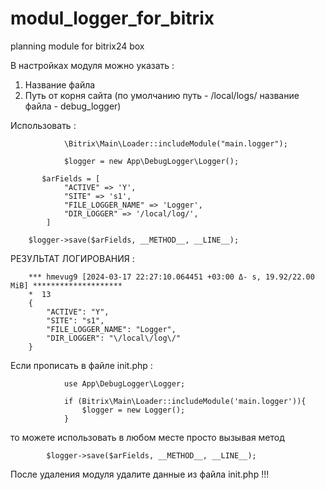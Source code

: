 # modul_logger_for_bitrix
planning module for bitrix24 box

В настройках модуля можно указать :
  1. Название файла
  2. Путь от корня сайта (по умолчанию путь - /local/logs/ название файла - debug_logger)

Использовать :

                \Bitrix\Main\Loader::includeModule("main.logger");

                $logger = new App\DebugLogger\Logger();                
              
           $arFields = [ 
                "ACTIVE" => 'Y',
                "SITE" => 's1',
                "FILE_LOGGER_NAME" => 'Logger',
                "DIR_LOGGER" => '/local/log/',
            ]
            
        $logger->save($arFields, __METHOD__, __LINE__);
        
РЕЗУЛЬТАТ ЛОГИРОВАНИЯ :
                    
        *** hmevug9 [2024-03-17 22:27:10.064451 +03:00 Δ- s, 19.92/22.00 MiB] ********************
        *  13
        {
            "ACTIVE": "Y",
            "SITE": "s1",
            "FILE_LOGGER_NAME": "Logger",
            "DIR_LOGGER": "\/local\/log\/"
        }        

Если прописать в файле init.php : 
          
                use App\DebugLogger\Logger;

                if (Bitrix\Main\Loader::includeModule('main.logger')){
                    $logger = new Logger();
                }
          

то можете использовать в любом месте просто вызывая метод 
            
            $logger->save($arFields, __METHOD__, __LINE__);
            
После удаления модуля удалите данные из файла init.php !!!

